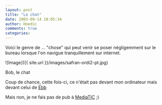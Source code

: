 ```yaml
---
layout: post
title: "Le chat"
date: 2003-09-14 18:05:34
author: Hoedic
comments: true
categories: 
---
```



Voici le genre de ... "chose" qui peut venir se poser négligemment sur le bureau lorsque l'on navigue tranquillement sur internet.

![Image]({{ site.url }}/images/safran-ordi2-pt.jpg)
<div class="photoattrib">Bob, le chat</div>



Coup de chance, cette fois-ci, ce n'était pas devant mon ordinateur mais devant celui de <a href="http://ebb.monblogue.com/" title="
Le voltigeur et l'impératrice">Ebb</a>

Mais non, je ne fais pas de pub à <a href="http://mediatic.blogspot.com/" title="Toute la blog'actu">MediaTIC</a> ;)